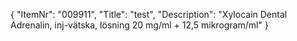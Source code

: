 {
  "ItemNr": "009911",
  "Title": "test",
  "Description": "Xylocain Dental Adrenalin, inj-vätska, lösning 20 mg/ml + 12,5 mikrogram/ml"
}